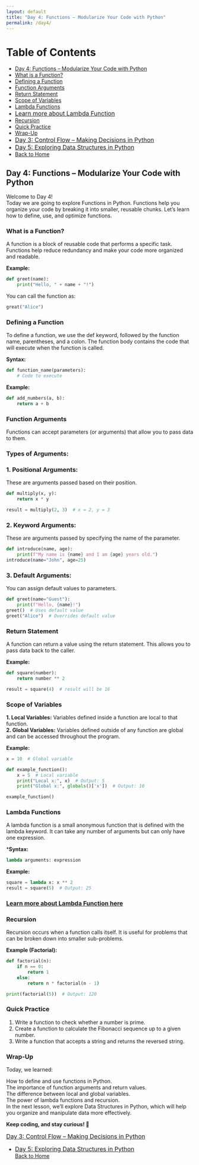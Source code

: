 ```yaml
---
layout: default
title: "Day 4: Functions – Modularize Your Code with Python"
permalink: /day4/
---
```


# Table of Contents
- [Day 4: Functions – Modularize Your Code with Python](#day4)
- [What is a Function?](#What-is-a-Function)
- [Defining a Function](#Defining-a-Function)
- [Function Arguments](#Function-Arguments)
- [Return Statement](#Return-Statement)
- [Scope of Variables](#Scope-of-Variables)
- [Lambda Functions](#Lambda-Functions)
- <a href="{{ site.baseurl }}/LambdaFunction/" style="font-size: 16px;"> Learn more about Lambda Function</a>
- [Recursion](#Recursion)
- [Quick Practice](#practice)
- [Wrap-Up](#Wrap-Up)
- <a href="{{ site.baseurl }}/day3/" style="font-size: 16px;"> Day 3: Control Flow – Making Decisions in Python</a>   
- <a href="{{ site.baseurl }}/day5/" style="font-size: 16px;">Day 5: Exploring Data Structures in Python </a> 
- <a href="{{ site.baseurl }}/">Back to Home</a>

## Day 4: Functions – Modularize Your Code with Python <a name="day4"></a>  
Welcome to Day 4!  
Today we are going to explore Functions in Python. Functions help you organize your code by breaking it into smaller, reusable chunks. Let’s learn how to define, use, and optimize functions.

### What is a Function? <a name="What-is-a-Function"></a>  
A function is a block of reusable code that performs a specific task. Functions help reduce redundancy and make your code more organized and readable.

**Example:**
```python
def greet(name):
    print("Hello, " + name + "!")
```
You can call the function as:  
```python
great("Alice")
```

### Defining a Function <a name="Defining-a-Function"></a>  
To define a function, we use the def keyword, followed by the function name, parentheses, and a colon. The function body contains the code that will execute when the function is called.

**Syntax:**
```python
def function_name(parameters):
    # Code to execute
```

**Example:**  
```python
def add_numbers(a, b):
    return a + b
```

### Function Arguments <a name="Function-Arguments"></a>  
Functions can accept parameters (or arguments) that allow you to pass data to them.

### Types of Arguments:

### 1. Positional Arguments:  
These are arguments passed based on their position.

```python
def multiply(x, y):
    return x * y

result = multiply(2, 3)  # x = 2, y = 3
```

### 2. Keyword Arguments:  
These are arguments passed by specifying the name of the parameter.   

```python
def introduce(name, age):
    print(f"My name is {name} and I am {age} years old.")
introduce(name="John", age=25)
```

### 3. Default Arguments:  
You can assign default values to parameters.

```python
def greet(name="Guest"):
    print(f"Hello, {name}!")
greet()  # Uses default value
greet("Alice")  # Overrides default value
```

### Return Statement <a name="Return-Statement"></a>  
A function can return a value using the return statement. This allows you to pass data back to the caller.

**Example:**  
```python
def square(number):
    return number ** 2

result = square(4)  # result will be 16  
```

### Scope of Variables <a name="Scope-of-Variables"></a>  
**1. Local Variables:** Variables defined inside a function are local to that function.   
**2. Global Variables:** Variables defined outside of any function are global and can be accessed throughout the program.  

**Example:**
```python
x = 10  # Global variable

def example_function():
    x = 5  # Local variable
    print("Local x:", x)  # Output: 5
    print("Global x:", globals()['x'])  # Output: 10

example_function()
```

### Lambda Functions <a name="Lambda-Functions"></a>  
A lambda function is a small anonymous function that is defined with the lambda keyword. It can take any number of arguments but can only have one expression.

***Syntax:**
```python
lambda arguments: expression
```

**Example:**
```python
square = lambda x: x ** 2
result = square(5)  # Output: 25
```

### <a href="{{ site.baseurl }}/LambdaFunction/" style="font-size: 16px;">Learn more about Lambda Function here</a>

### Recursion <a name="Recursion"></a>  
Recursion occurs when a function calls itself. It is useful for problems that can be broken down into smaller sub-problems.

**Example (Factorial):**
```python
def factorial(n):
    if n == 0:
        return 1
    else:
        return n * factorial(n - 1)

print(factorial(5))  # Output: 120
```

### Quick Practice <a name="practice"></a>
1. Write a function to check whether a number is prime.  
2. Create a function to calculate the Fibonacci sequence up to a given number.  
3. Write a function that accepts a string and returns the reversed string.  

### Wrap-Up <a name="Wrap-Up"></a>  
Today, we learned:

How to define and use functions in Python.  
The importance of function arguments and return values.  
The difference between local and global variables.  
The power of lambda functions and recursion.  
In the next lesson, we’ll explore Data Structures in Python, which will help you organize and manipulate data more effectively.  

**Keep coding, and stay curious! 🚀**

<a href="{{ site.baseurl }}/day3/" style="font-size: 16px;"> Day 3: Control Flow – Making Decisions in Python</a>   
- <a href="{{ site.baseurl }}/day5/" style="font-size: 16px;">Day 5: Exploring Data Structures in Python </a>     
<a href="{{ site.baseurl }}/">Back to Home</a>    
